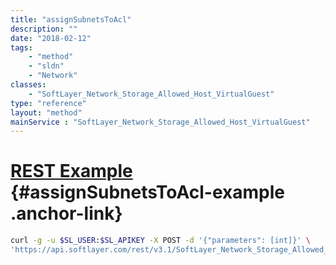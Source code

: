 ```yaml
---
title: "assignSubnetsToAcl"
description: ""
date: "2018-02-12"
tags:
    - "method"
    - "sldn"
    - "Network"
classes:
    - "SoftLayer_Network_Storage_Allowed_Host_VirtualGuest"
type: "reference"
layout: "method"
mainService : "SoftLayer_Network_Storage_Allowed_Host_VirtualGuest"
---
```


# [REST Example](#assignSubnetsToAcl-example) <a href="/article/rest/"><i class="fas fa-question"></i></a> {#assignSubnetsToAcl-example .anchor-link} 
```bash
curl -g -u $SL_USER:$SL_APIKEY -X POST -d '{"parameters": [int]}' \
'https://api.softlayer.com/rest/v3.1/SoftLayer_Network_Storage_Allowed_Host_VirtualGuest/{SoftLayer_Network_Storage_Allowed_Host_VirtualGuestID}/assignSubnetsToAcl'
```
